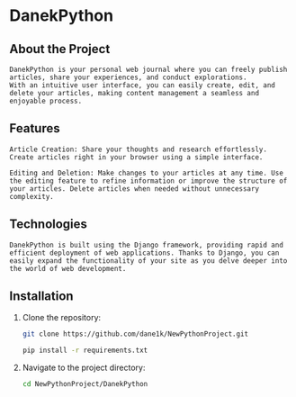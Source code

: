 # DanekPython


## About the Project

    DanekPython is your personal web journal where you can freely publish articles, share your experiences, and conduct explorations. 
    With an intuitive user interface, you can easily create, edit, and delete your articles, making content management a seamless and enjoyable process.

## Features

    Article Creation: Share your thoughts and research effortlessly. Create articles right in your browser using a simple interface.

    Editing and Deletion: Make changes to your articles at any time. Use the editing feature to refine information or improve the structure of your articles. Delete articles when needed without unnecessary complexity.

## Technologies
    DanekPython is built using the Django framework, providing rapid and efficient deployment of web applications. Thanks to Django, you can easily expand the functionality of your site as you delve deeper into the world of web development.


## Installation

1. Clone the repository:
   ```bash
   git clone https://github.com/dane1k/NewPythonProject.git

   pip install -r requirements.txt


2. Navigate to the project directory:
    ```bash
    cd NewPythonProject/DanekPython
